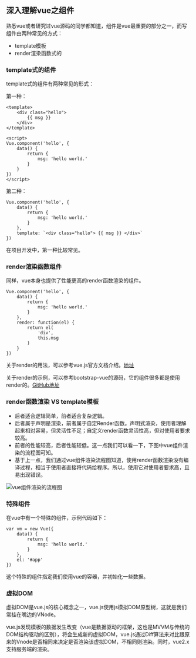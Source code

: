 ## 深入理解vue之组件

熟悉vue或者研究过vue源码的同学都知道，组件是vue最重要的部分之一，而写组件由两种常见的方式：

* template模板
* render渲染函数式的

### template式的组件

template式的组件有两种常见的形式：

第一种：

```
<template>
	<div class="hello">
		{{ msg }}
	</div>
</template>

<script>
Vue.component('hello', {
	data() {
		return {
			msg: 'hello world.'
		}
	}
})
</script>
```

第二种：

```
Vue.component('hello', {
	data() {
		return {
			msg: 'hello world.'
		}
	},
	template: `<div class="hello"> {{ msg }} </div>`
})
```

在项目开发中，第一种比较常见。

### render渲染函数组件

同样，vue本身也提供了性能更高的render函数渲染的组件。

```
Vue.component('hello', {
	data() {
		return {
			msg: 'hello world.'
		}
	},
	render: function(el) {
		return el(
			'div',
			this.msg
		)
	}
})
```

关于render的用法，可以参考vue.js官方文档介绍。[地址](https://cn.vuejs.org/v2/guide/render-function.html)

关于render的示例，可以参考bootstrap-vue的源码，它的组件很多都是使用render的。[GitHub地址](https://github.com/bootstrap-vue/bootstrap-vue)

### render函数渲染 VS template模板

* 后者适合逻辑简单，前者适合复杂逻辑。
* 后者属于声明是渲染，前者属于自定Render函数。声明式渲染，使用者理解起来相对容易，但灵活性不足；自定义render函数灵活性高，但对使用者要求较高。
* 前者的性能较高，后者性能较低。这一点我们可以看一下，下图中vue组件渲染的流程图可知。
* 基于上一点，我们通过vue组件渲染流程图知道，使用render函数渲染没有编译过程，相当于使用者直接将代码给程序。所以，使用它对使用者要求高，且易出现错误。

![vue组件渲染的流程图](https://github.com/lvzhenbang/article/blob/master/vue/img/render.png)

### 特殊组件

在vue中有一个特殊的组件，示例代码如下：

```
var vm = new Vue({
	data() {
		return {
			msg: 'hello world.'
		}
	},
	el: '#app'
})
```

这个特殊的组件指定我们使用vue的容器，并初始化一些数据。

### 虚拟DOM

虚拟DOM是vue.js的核心概念之一，vue.js使用js模拟DOM原型树，这就是我们常挂在嘴边的VNode。

vue.js发现模板的数据发生改变（vue是数据驱动的框架，这也是MVVM与传统的DOM结构驱动的区别），将会生成新的虚拟DOM，vue.js通过Diff算法来对比跟原来的Vnode是否相同来决定是否渲染该虚拟DOM，不相同则渲染。同时，vue2.x支持服务端的渲染。

